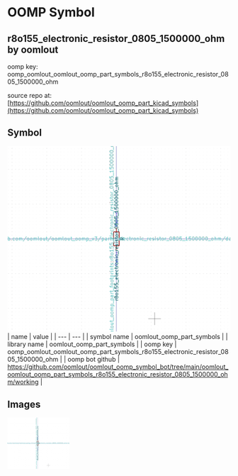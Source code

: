 # OOMP Symbol  
## r8o155_electronic_resistor_0805_1500000_ohm  by oomlout  
  
oomp key: oomp_oomlout_oomlout_oomp_part_symbols_r8o155_electronic_resistor_0805_1500000_ohm  
  
source repo at: [https://github.com/oomlout/oomlout_oomp_part_kicad_symbols](https://github.com/oomlout/oomlout_oomp_part_kicad_symbols)  
## Symbol  
  
[![working.png](working_600.png)](working.png)  
| name | value | 
| --- | --- | 
| symbol name | oomlout_oomp_part_symbols | 
| library name | oomlout_oomp_part_symbols | 
| oomp key | oomp_oomlout_oomlout_oomp_part_symbols_r8o155_electronic_resistor_0805_1500000_ohm | 
| oomp bot github | https://github.com/oomlout/oomlout_oomp_symbol_bot/tree/main/oomlout_oomlout_oomp_part_symbols_r8o155_electronic_resistor_0805_1500000_ohm/working | 
## Images  
  
[![working.png](working_140.png)](working.png)  

